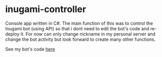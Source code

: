 # inugami-controller
Console app written in C#. The main function of this was to control the Inugami bot (using API) so that i dont need to edit the bot's code and re-deploy it. 
For now can only change nickname in my personal server and change the bot activity but look forward to create many other functions.

See my bot's code [here](https://github.com/sanjayakris/Inugami)
